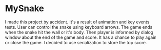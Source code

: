 # MySnake

I made this project by accident. It's a result of animation and key events tests. User can control the snake using keyboard arrows. The game ends when the snake
hit the wall or it's body. Then player is informed by dialog window about the end of the game and score. It has a chance to play again or close the game. I decided to use 
serialization to store the top score.
